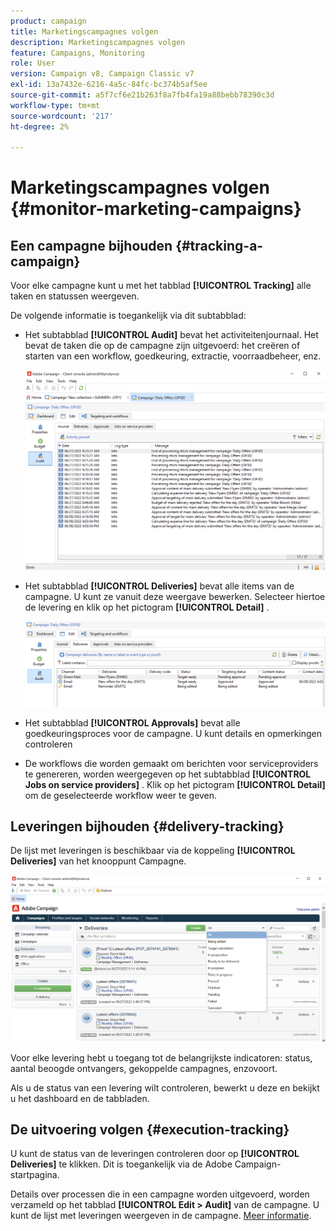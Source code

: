 ```yaml
---
product: campaign
title: Marketingscampagnes volgen
description: Marketingscampagnes volgen
feature: Campaigns, Monitoring
role: User
version: Campaign v8, Campaign Classic v7
exl-id: 13a7432e-6216-4a5c-84fc-bc374b5af5ee
source-git-commit: a5f7cf6e21b263f8a7fb4fa19a88bebb78390c3d
workflow-type: tm+mt
source-wordcount: '217'
ht-degree: 2%

---
```


# Marketingscampagnes volgen {#monitor-marketing-campaigns}

## Een campagne bijhouden {#tracking-a-campaign}

Voor elke campagne kunt u met het tabblad **[!UICONTROL Tracking]** alle taken en statussen weergeven.

De volgende informatie is toegankelijk via dit subtabblad:

* Het subtabblad **[!UICONTROL Audit]** bevat het activiteitenjournaal. Het bevat de taken die op de campagne zijn uitgevoerd: het creëren of starten van een workflow, goedkeuring, extractie, voorraadbeheer, enz.

  ![](assets/campaign-audit-tab.png)

* Het subtabblad **[!UICONTROL Deliveries]** bevat alle items van de campagne. U kunt ze vanuit deze weergave bewerken. Selecteer hiertoe de levering en klik op het pictogram **[!UICONTROL Detail]** .

  ![](assets/campaign-delivery-tab.png)

* Het subtabblad **[!UICONTROL Approvals]** bevat alle goedkeuringsproces voor de campagne. U kunt details en opmerkingen controleren

* De workflows die worden gemaakt om berichten voor serviceproviders te genereren, worden weergegeven op het subtabblad **[!UICONTROL Jobs on service providers]** . Klik op het pictogram **[!UICONTROL Detail]** om de geselecteerde workflow weer te geven.

## Leveringen bijhouden {#delivery-tracking}

De lijst met leveringen is beschikbaar via de koppeling **[!UICONTROL Deliveries]** van het knooppunt Campagne.

![](assets/filter-deliveries-from-homepage.png)

Voor elke levering hebt u toegang tot de belangrijkste indicatoren: status, aantal beoogde ontvangers, gekoppelde campagnes, enzovoort.

Als u de status van een levering wilt controleren, bewerkt u deze en bekijkt u het dashboard en de tabbladen.

<!--
>[!NOTE]
>
>Information concerning delivery details is available in [this section](../../delivery/using/about-message-tracking.md) section.
-->

## De uitvoering volgen {#execution-tracking}

U kunt de status van de leveringen controleren door op **[!UICONTROL Deliveries]** te klikken. Dit is toegankelijk via de Adobe Campaign-startpagina.

Details over processen die in een campagne worden uitgevoerd, worden verzameld op het tabblad **[!UICONTROL Edit > Audit]** van de campagne. U kunt de lijst met leveringen weergeven in de campagne. [Meer informatie](#tracking-a-campaign).
